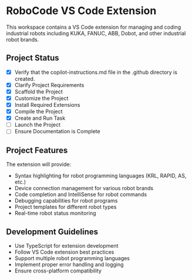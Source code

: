 # RoboCode VS Code Extension

This workspace contains a VS Code extension for managing and coding industrial robots including KUKA, FANUC, ABB, Dobot, and other industrial robot brands.

## Project Status

- [x] Verify that the copilot-instructions.md file in the .github directory is created.
- [x] Clarify Project Requirements
- [x] Scaffold the Project
- [x] Customize the Project
- [x] Install Required Extensions
- [x] Compile the Project
- [x] Create and Run Task
- [ ] Launch the Project
- [ ] Ensure Documentation is Complete

## Project Features

The extension will provide:
- Syntax highlighting for robot programming languages (KRL, RAPID, AS, etc.)
- Device connection management for various robot brands
- Code completion and IntelliSense for robot commands
- Debugging capabilities for robot programs
- Project templates for different robot types
- Real-time robot status monitoring

## Development Guidelines

- Use TypeScript for extension development
- Follow VS Code extension best practices
- Support multiple robot programming languages
- Implement proper error handling and logging
- Ensure cross-platform compatibility